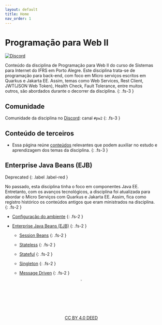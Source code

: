 ```yaml
---
layout: default
title: Home
nav_order: 1
---
```


# Programação para Web II

[![Discord](https://img.shields.io/discord/717400933075648574?style=flat&label=Discord%20%23pw2&color=%235F86AF)](https://discord.gg/4meCsgkgpp)

Conteúdo da disciplina de Programação para Web II do curso de Sistemas para
Internet do IFRS em Porto Alegre. Este disciplina trata-se de programação para
back-end, com foco em Micro serviços escritos em Quarkus e Jakarta EE. Assim,
temas como Web Services, Rest Client, JWT(JSON Web Token), Health Check, Fault
Tolerance, entre muitos outros, são abordados durante o decorrer da disciplina.
{: .fs-3 }

## Comunidade

Comunidade da disciplina no [Discord](https://discord.com/invite/C29cqvm):
canal `#pw2`
{: .fs-3 }

## Conteúdo de terceiros

* Essa página reúne [conteúdos](topicos/terceiros/terceiros.md) relevantes que
  podem auxiliar no estudo e aprendizagem dos temas da disciplina.
{: .fs-3 }

## Enterprise Java Beans (EJB)

Deprecated
{: .label .label-red }

No passado, esta disciplina tinha o foco em componentes Java EE. Entretanto, com
os avanços tecnológicos, a disciplina foi atualizada para abordar o Micro
Serviços com Quarkus e Jakarta EE. Assim, fica como registro histórico os
conteúdos antigos que eram ministrados na disciplina.
{: .fs-2 }

* [Configuração do ambiente](topicos/ambiente/ambiente.md)
  {: .fs-2 }

* [Enterprise Java Beans (EJB)](topicos/introducaoEJB/introducao.md)
  {: .fs-2 }

  * [Session Beans](topicos/sessionbeans/sessionbeans.md)
  {: .fs-2 }

  * [Stateless](topicos/stateless/stateless.md)
  {: .fs-2 }

  * [Stateful](topicos/stateful/stateful.md)
  {: .fs-2 }

  * [Singleton](topicos/singleton/singleton.md)
  {: .fs-2 }

  * [Message Driven](topicos/mdb/mdb.md)
  {: .fs-2 }

<center>
  <a href="https://rpmhub.dev" target="blanck">
    <img src="imgs/logo.png" alt="Rodrigo Prestes Machado" width="3%"
    height="3%" border=0 style="border:0; text-decoration:none; outline:none">
  </a>
  <br/>
  <a rel="license" href="http://creativecommons.org/licenses/by/4.0/">
        CC BY 4.0 DEED
  </a>
</center>
